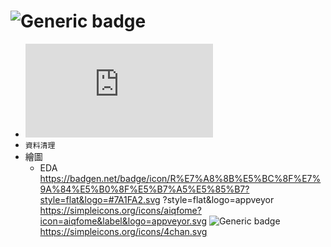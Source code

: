 # ![Generic badge](https://badgen.net/badge/icon/R%E7%A8%8B%E5%BC%8F%E7%9A%84%E5%B0%8F%E5%B7%A5%E5%85%B7?icon=visualstudio&label&logo=appveyor.svg)
* ![Generic badge](https://badgen.net/badge/%E5%8C%AF%E5%85%A5%E8%B3%87%E6%96%99/excel.csv.json?style=flat&logo=#7A1FA2.svg) 
* `資料清理`  
* 繪圖  
  * EDA  
https://badgen.net/badge/icon/R%E7%A8%8B%E5%BC%8F%E7%9A%84%E5%B0%8F%E5%B7%A5%E5%85%B7?style=flat&logo=#7A1FA2.svg
?style=flat&logo=appveyor
https://simpleicons.org/icons/aiqfome?icon=aiqfome&label&logo=appveyor.svg
![Generic badge](https://simpleicons.org/icons/4chan.svg)                                                                                                  
https://simpleicons.org/icons/4chan.svg
